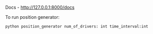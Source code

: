 Docs - http://127.0.0.1:8000/docs

To run position generator:

`python position_generator num_of_drivers: int time_interval:int`